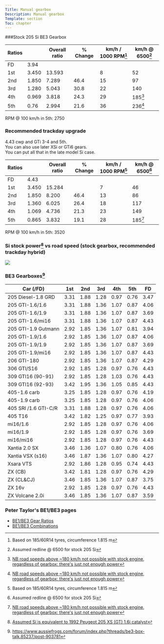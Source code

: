 ```yaml
---
Title: Manual gearbox
Description: Manual gearbox
Template: section
Toc: chapter
---
```


###Stock 205 Si BE3 Gearbox

Ratios  |       | Overall ratio | % Change| km/h / 1000 RPM[^1] | km/h @ 6500[^2] |
---     | ---   | ---           | ---     | ---             | ---         |
FD      | 3.94  |               |         |                 |             |
1st     | 3.450 | 13.593        |         | 8               | 52          |
2nd     | 1.850 | 7.289         | 46.4    | 15              | 97          |
3rd     | 1.280 | 5.043         | 30.8    | 22              | 140         |
4th     | 0.969 | 3.818         | 24.3    | 29              | 185[^3]     |
5th     | 0.76  | 2.994         | 21.6    | 36              | 236[^3]     |   

RPM @ 100 km/h in 5th: 2750

### Recommended trackday upgrade
4.43 cwp and GTi 3-4 and 5th. <br>
You can also use later XSi or GTi6 gears. <br>
You can put all that in the late model Si case. <br>

Ratios  |       | Overall ratio | % Change| km/h / 1000 RPM[^1] | km/h @ 6500[^2] |
---     | ---   | ---           | ---     | ---             | ---         |
FD      | 4.43  |               |         |                 |             |
1st     | 3.450 | 15.284        |         | 7               | 46          |
2nd     | 1.850 | 8.200         | 46.4    | 13              | 86          |
3rd     | 1.360 | 6.025         | 26.4    | 18              | 117         |
4th     | 1.069 | 4.736         | 21.3    | 23              | 149         |
5th     | 0.865 | 3.832         | 19.1    | 28              | 185[^3]     |   

RPM @ 100 km/h in 5th: 3520

### Si stock power[^4] vs road speed (stock gearbox, recommended trackday hybrid)
![](%assets_url%/power_v_roadspeed.png)

### BE3 Gearboxes[^5]

Car (/FD) | 1st | 2nd | 3rd | 4th | 5th | FD
--|--|--|--|--|--|--
205 Diesel-1.8 GRD | 3.31 | 1.88 | 1.28 | 0.97 | 0.76 | 3.47
205 GTI-1.6/1.6 | 3.31 | 1.88 | 1.36 | 1.07 | 0.87 | 4.06
205 GTI-1.6/1.9 | 3.31 | 1.88 | 1.36 | 1.07 | 0.87 | 3.69
205 GTI-1.6/mi16 | 3.31 | 1.88 | 1.36 | 1.07 | 0.87 | 4.43
205 GTI-1.9 Gutmann | 2.92 | 1.85 | 1.36 | 1.07 | 0.81 | 3.94
205 GTI-1.9/1.6 | 2.92 | 1.85 | 1.36 | 1.07 | 0.87 | 4.06
205 GTI-1.9/1.9 | 2.92 | 1.85 | 1.36 | 1.07 | 0.87 | 3.69
205 GTI-1.9/mi16 | 2.92 | 1.85 | 1.36 | 1.07 | 0.87 | 4.43
206 GTI-180 | 2.92 | 1.85 | 1.36 | 1.07 | 0.87 | 4.29
306 GTI/S16 | 2.92 | 1.85 | 1.28 | 0.97 | 0.76 | 4.43
309 GTI16 (90-91) | 2.92 | 1.85 | 1.28 | 1.03 | 0.76 | 4.43
309 GTI16 (92-93) | 3.42 | 1.95 | 1.36 | 1.05 | 0.85 | 4.43
405-1.6 carb | 3.25 | 1.85 | 1.28 | 0.97 | 0.76 | 4.19
405-1.9 carb | 3.25 | 1.85 | 1.28 | 0.97 | 0.76 | 4.06
405 SRI /1.6 GTI-C/R | 3.31 | 1.88 | 1.28 | 0.97 | 0.76 | 4.06
405 T16 | 3.42 | 1.82 | 1.25 | 0.97 | 0.77 | 3.93
mi16/1.6 | 2.92 | 1.85 | 1.28 | 0.97 | 0.76 | 4.06
mi16/1.9 | 2.92 | 1.85 | 1.28 | 0.97 | 0.76 | 3.69
mi16/mi16 | 2.92 | 1.85 | 1.28 | 0.97 | 0.76 | 4.43
Xantia 2.0 SX | 3.46 | 1.36 | 1.07 | 0.80 | 0.76 | 4.06
Xantia VSX (s16) | 3.46 | 1.87 | 1.36 | 1.07 | 0.80 | 4.27
Xsara VTS | 2.92 | 1.86 | 1.28 | 0.95 | 0.74 | 4.43
ZX (CB) | 3.42 | 1.81 | 1.28 | 0.97 | 0.76 | 4.29
ZX (CL&CJ) | 3.46 | 1.85 | 1.36 | 1.07 | 0.87 | 3.75
ZX 16v | 2.92 | 1.85 | 1.28 | 0.97 | 0.76 | 4.43
ZX Volcane 2.0i | 3.46 | 1.85 | 1.36 | 1.07 | 0.87 | 3.59


### Peter Taylor's BE1/BE3 pages
- [BE1/BE3 Gear Ratios](http://www.taylor-eng.com/gearing/be_ratios.htm)
- [BE1/BE3 Combinations](http://www.taylor-eng.com/gearing/205-405gearing.htm)

[^1]: Based on 185/60R14 tyres, circumference 1.815 m
[^2]: Assumed redline @ 6500 for stock 205 Si 
[^3]: [NB road speeds above ~180 km/h not possible with stock engine, regardless of gearbox: there's just not enough power](/engine/top_speed) 
[^4]: [Assumed Si is equivalent to 1992 Peugeot 205 XS (GT) 1.6i catalyst](https://www.automobile-catalog.com/curve/1992/2577470/peugeot_205_xs_gt_1_6i_cat.html)
[^5]: https://www.aussiefrogs.com/forum/index.php?threads/be3-box-talk.85237/post-903781
